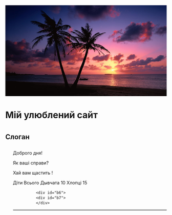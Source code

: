 <!DOCTYPE HTML>
<html>
	<head>
    <title>Лабораторная работа №1. Мова HTML.</title>
    <meta charset="UTF-8">
      </head>
	<body>
		<div id="b1">
     		<div id="b2"> <img src = "earth-sunset-7223.jpg" alt = "логотип"> <h1> Мій улюблений сайт <h1> <h2> Слоган <h2> </div id = "b2">
			<div id="b3"> <ul> <a href= "https://inna2002-max.github.io/site5/"></a>
               <a href= "https://drive.google.com/file/d/1-b7kEKvAs23kJhDtFdxCaFrCL81kwEIv/view?usp=sharing"></a>   
               <a href= "https://docs.google.com/spreadsheets/d/1u4Z3fQjMo21Zmfx6nqjH2Qzf351sMIPHamObg58NIAM/edit?usp=sharing"></a>
          <div id="b3"> 
            <div id="b4">
              <p> Доброго дня! </p>
              <p> Як ваші справи? </p>
              <p> Хай вам щастить ! </p>
              <div id="b4">
                <div id="b5">
                  <table border="1">
                    <tr>
                       <tr colspan = "2"> Діти </tr>
                    <tr> Всього </tr>
                    </tr>
                  <tr>
                    <tr> Дывчата </tr>
                  <tr rowspan = "2"> 10 </tr>
                    <tr>     </tr>
                  </tr>
                <tr> 
               <tr> Хлопці </tr> 
                <tr>  15  </tr>
                <tr>     </tr>
                </tr>
              
              <div id="b6">
              <div id="b7">
              </div>
                      
                      
                  
          
          
          
          
          

